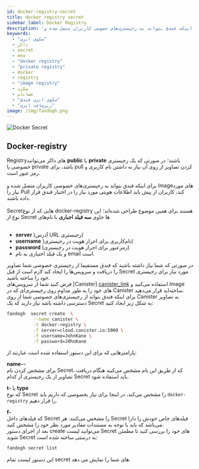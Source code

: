 ```yaml
---
id: docker-registry-secret
title: docker registry secret
sidebar_label: Docker Registry
description: 'برای اینکه فندق بتواند به رجیستری‌های خصوصی کاربران متصل شده و Imageهای مورد نیاز را Pull کند، کاربران از پیش باید اطلاعات هویتی مورد نیاز را در اختیار فندق قرار داده باشند.'
keywords:
  - "سکوی ابری"
  - داکر
  - secret
  - env
  - "docker registry"
  - "private registry"
  - docker
  - registry
  - "image registry"
  - سکرت
  - فضانام
  - "سکوی ابری فندق"
  - "زیرساخت ابری"
image: /img/fandogh.png
---
```


![Docker Secret](/img/docs/secret_docker.svg "Docker Secret")

## Docker-registry
Registryهای داکر می‌توانند **public** یا **private** باشند؛ در صورتی که یک رجیستری خصوصی یا private باشد، برای pull کردن تصاویر از روی آن نیاز به داشتن نام کاربری و رمز عبور است.<br/><br/>
برای اینکه فندق بتواند به رجیستری‌های خصوصی کاربران متصل شده و Imageهای مورد نیاز را Pull کند، کاربران از پیش باید اطلاعات هویتی مورد نیاز را در اختیار فندق قرار داده باشند.<br/><br/>
Secretهایی که از نوع docker-registry هستند برای همین موضوع طراحی شده‌اند؛ این نوع از Secret ها حاوی **سه فیلد اجباری** با نام‌های<br/><br/>
- **server** )آدرس URL رجیستری(<br/>
- **username** )نام‌کاربری برای احراز هویت در رجیستری(<br/>
- **password** )رمزعبور برای احراز هویت در رجیستری(<br/>
-  و یک فیلد اختیاری به نام email  است.<br/>

در صورتی که شما نیاز داشته باشید که فندق مستقیما از رجیستری خصوصی شما تصاویر را دریافت و سرویس‌ها را ایجاد کند لازم است از قبل Secret مورد نیاز برای رجیستری خود را ساخته باشید.<br/>
فرض کنید شما از سرویس‌های [Canister] [canister_link] استفاده می‌کنید و Image های خود را به طور مداوم روی رجیستری‌ای که در Canister ساخته‌اید قرار می‌دهید.<br/>
برای اینکه فندق بتواند از رجیستری‌های خصوصی شما از روی Canister به تصاویر دسترسی داشته باشد نیاز دارید که یک Secret به شکل زیر ایجاد کنید:

```bash
fandogh  secret create  \
          --name canister \
          -t docker-registry \
          -f server=cloud.canister.io:5000 \
          -f username=JohnKane \
          -f password=J0hnKane
```

پارامتر‌هایی که برای این دستور استفاده شده است عبارتند از:

**name--**<br/>
برای مشخص کردن نام Secret، که از طریق این نام مشخص می‌کنید هنگام دریافت تصاویر از یک رجیستری از کدام Secret باید استفاده شود.

**t-** یا **type**<br/>
که نوع Secret را مشخص می‌کند، در اینجا برای نیاز بخصوصی که داریم باید `docker-registry` را قرار دهیم.

**f-**<br/>
که فیلد‌های داخل Secret را مشخص می‌کنند. هر Secret فیلد‌های خاص خودش را دارا می‌باشد که باید با توجه به مستندات مقادیر مورد نظر خود را مشخص کنید.<br/>
بعد از اجرای دستور create می‌توانید لیست Secret های خود را بررسی کنید تا مطمئن شوید Secret به درستی ساخته شده است:

```bash
fandogh secret list
```

این دستور لیست تمام secret های شما را نمایش می دهد.

[canister_link]: https://canister.io
